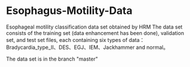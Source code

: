 # Esophagus-Motility-Data
Esophageal motility classification data set obtained by HRM
The data set consists of the training set (data enhancement has been done), validation set, and test set files, each containing six types of data：Bradycardia_type_II、DES、EGJ、IEM、Jackhammer and normal。


The data set is in the branch "master"
